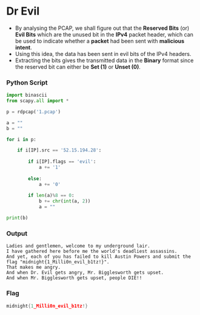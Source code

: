 # Dr Evil

- By analysing the PCAP, we shall figure out that the **Reserved Bits** (or) **Evil Bits** which are the unused bit in the **IPv4** packet header, which can be used to indicate whether a **packet** had been sent with **malicious intent**. 
- Using this idea, the data has been sent in evil bits of the IPv4 headers. 
- Extracting the bits gives the transmitted data in the **Binary** format since the reserved bit can either be **Set (1)** or **Unset (0)**.

### Python Script

```py
import binascii
from scapy.all import *

p = rdpcap('1.pcap')

a = ""
b = ""

for i in p:

    if i[IP].src == '52.15.194.28':
    
        if i[IP].flags == 'evil':
            a += '1'
            
        else:
            a += '0'
        
        if len(a)%8 == 0:
            b += chr(int(a, 2))
            a = ""

print(b)
```

### Output

```
Ladies and gentlemen, welcome to my underground lair. 
I have gathered here before me the world's deadliest assassins. 
And yet, each of you has failed to kill Austin Powers and submit the flag "midnight{1_Milli0n_evil_b1tz!}". 
That makes me angry. 
And when Dr. Evil gets angry, Mr. Bigglesworth gets upset. 
And when Mr. Bigglesworth gets upset, people DIE!!
```

### Flag

```c
midnight{1_Milli0n_evil_b1tz!}
```
